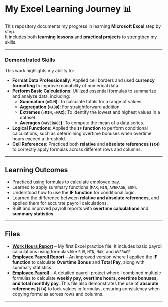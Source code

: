 # My Excel Learning Journey 📊

This repository documents my progress in learning **Microsoft Excel** step by step.  
It includes both **learning lessons** and **practical projects** to strengthen my skills.  

---

### Demonstrated Skills

This work highlights my ability to:

* **Format Data Professionally**: Applied cell borders and used **currency formatting** to improve readability of numerical data.  
* **Perform Basic Calculations**: Utilized essential formulas to summarize and analyze data, including:  
  * **Summation (`=SUM`)**: To calculate totals for a range of values.  
  * **Aggregation (`=ADD`)**: For straightforward addition.  
  * **Extremes (`=MIN`, `=MAX`)**: To identify the lowest and highest values in a dataset.  
  * **Averages (`=AVERAGE`)**: To compute the mean of a data series.  
* **Logical Functions**: Applied the **`IF` function** to perform conditional calculations, such as determining overtime bonuses when overtime hours exceed a threshold.  
* **Cell References**: Practiced both **relative** and **absolute references (`$C4`)** to correctly apply formulas across different rows and columns.  

---

## Learning Outcomes
- Practiced using formulas to calculate employee pay.  
- Learned to apply summary functions (`MAX`, `MIN`, `AVERAGE`, `SUM`).  
- Understood how to use the **IF function** for conditional logic.  
- Learned the difference between **relative and absolute references**, and applied them for accurate payroll calculations.  
- Built and improved payroll reports with **overtime calculations** and **summary statistics**.  

---

## Files
- **[Work Hours Report](work_hours_report.xlsx)** – My first Excel practice file. It includes basic payroll calculations using formulas like `SUM`, `MIN`, `MAX`, and `AVERAGE`.  
- **[Employee Payroll Report](employee_payroll_report.xlsx)** – An improved version where I applied the **IF function** to calculate **Overtime Bonus** and **Total Pay**, along with summary statistics.  
- **[Employee Payroll](Employee_Payroll.xlsx)** – A detailed payroll project where I combined multiple formulas to calculate **weekly pay, overtime hours, overtime bonuses, and total monthly pay**. This file also demonstrates the use of **absolute references (`$C4`)** to lock values in formulas, ensuring consistency when copying formulas across rows and columns.  

---
